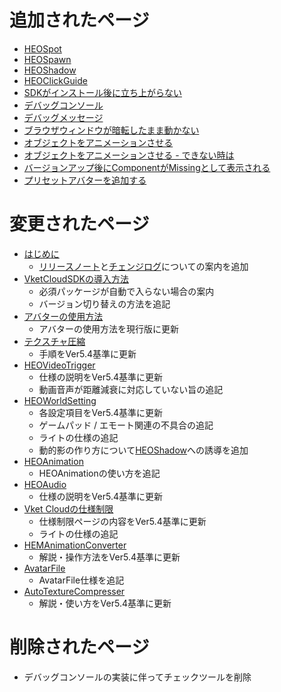 # 追加されたページ
- [HEOSpot](../HEOComponents/HEOSpot.md)
- [HEOSpawn](../HEOComponents/HEOSpawn.md)
- [HEOShadow](https://vrhikky.github.io/VketCloudSDK_Documents/5.4/ja/HEOComponents/HEOShadow.html)
- [HEOClickGuide](../HEOComponents/HEOClickGuide.md)
- [SDKがインストール後に立ち上がらない](../troubleshooting/InstallingDeeplink.md)
- [デバッグコンソール](../debugconsole/debugconsole.md)
- [デバッグメッセージ](../debugconsole/debugmessage.md)
- [ブラウザウィンドウが暗転したまま動かない](../troubleshooting/BrowserBlackWindow.md)
- [オブジェクトをアニメーションさせる](../WorldMakingGuide/PropAnimation.md)
- [オブジェクトをアニメーションさせる - できない時は](../WorldMakingGuide/PropAnimation_TroubleShooting.md)
- [バージョンアップ後にComponentがMissingとして表示される](../troubleshooting/MissingComponents.md)
- [プリセットアバターを追加する](../WorldMakingGuide/PresetAvatar.md)

# 変更されたページ
- [はじめに](../index.md) 
    - [リリースノート](../releasenote/releasenote-5.4.md)と[チェンジログ](../changelog/changelog-5.4.md)についての案内を追加
- [VketCloudSDKの導入方法](../AboutVketCloudSDK/SetupSDK_external.md)
    - 必須パッケージが自動で入らない場合の案内
    - バージョン切り替えの方法を追記
- [アバターの使用方法](../AboutVketCloudSDK/SetupAvatar.md)
    - アバターの使用方法を現行版に更新
- [テクスチャ圧縮](../heoexporter/he_TextureCompression.md)
    - 手順をVer5.4基準に更新
- [HEOVideoTrigger](../HEOComponents/HEOVideoTrigger.md)
    - 仕様の説明をVer5.4基準に更新
    - 動画音声が距離減衰に対応していない旨の追記
- [HEOWorldSetting](../HEOComponents/HEOWorldSetting.md)
    - 各設定項目をVer5.4基準に更新
    - ゲームパッド / エモート関連の不具合の追記
    - ライトの仕様の追記
    - 動的影の作り方について[HEOShadow](https://vrhikky.github.io/VketCloudSDK_Documents/5.4/ja/HEOComponents/HEOShadow.html)への誘導を追加
- [HEOAnimation](../HEOComponents/HEOAnimation.md)
    - HEOAnimationの使い方を追記
- [HEOAudio](../HEOComponents/HEOAudio.md)
    - 仕様の説明をVer5.4基準に更新
- [Vket Cloudの仕様制限](../WorldMakingGuide/UnityGuidelines.md)
    - 仕様制限ページの内容をVer5.4基準に更新
    - ライトの仕様の追記
- [HEMAnimationConverter](../HEMAnimationConverter/AnimationConverter.md)
    - 解説・操作方法をVer5.4基準に更新
- [AvatarFile](../WorldMakingGuide/AvatarFile.md)
    - AvatarFile仕様を追記
- [AutoTextureCompresser](../AutoTextureCompresser/AutoTextureCompresser.md)
    - 解説・使い方をVer5.4基準に更新
    
# 削除されたページ
- デバッグコンソールの実装に伴ってチェックツールを削除